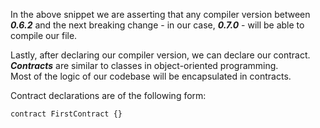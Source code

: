 In the above snippet we are asserting that any compiler version between ***0.6.2*** and the next breaking change - in our case, ***0.7.0*** - will be able to compile our file.

Lastly, after declaring our compiler version, we can declare our contract. ***Contracts*** are similar to classes in object-oriented programming. \
Most of the logic of our codebase will be encapsulated in contracts.

Contract declarations are of the following form:
```motoko  
contract FirstContract {}
```
